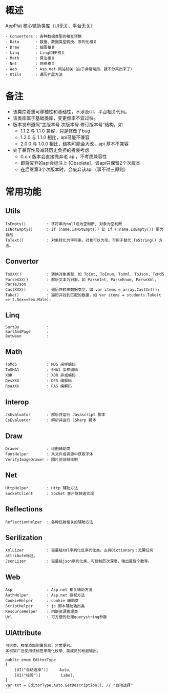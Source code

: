 ﻿# 概述

AppPlat 核心辅助类库（UI无关、平台无关）

    - Convertors : 各种数据类型的相互转换
    - Data       : 数据、数据类型转换、序列化相关
    - Draw	     : 绘图相关
    - Linq	     : Linq和EF相关
    - Math       : 算法相关
    - Net        : 网络相关
    - Web        : Asp.net 网站相关（由于非常常用，就不分离出来了）
    - Utils      : 遍历扩展方法

# 备注

- 该类库着重可移植性和基础性，不涉及UI、平台相关代码。
- 该类库属于基础类库，变更频率不宜过快。
- 版本发布遵照“主版本号.次版本号.修订版本号”结构。如
    * 1.1.2 与 1.1.0 兼容，只是修改了bug
    * 1.2.0 与 1.1.0 相比，api可能不兼容
    * 2.0.0 与 1.0.0 相比，结构可能会大改，api 基本不兼容
- 处于兼容性及减轻历史负担的折衷考虑
    * 0.x.x 版本会直接抛弃老 api，不考虑兼容性
    * 即将废弃的api会标注上 [Obsolete]，该api只保留2个次版本
    * 在后继第3个次版本时，会废弃该api（事不过三原则）
    

# 常用功能

## Utils
    IsEmpty()         : 字符串为null或为空判断, 对象为空判断
    IsNotEmpty()      : if (name.IsNotEmpt()) 比 if (!name.IsEmpty()) 更为自然
    ToText()          : 对象转化为字符串，对象可以为空。可用于替代 ToString() 方法。

## Convertor
    ToXXX()           : 转换对象类型，如 ToInt, ToEnum, ToXml, ToJson, ToMd5
    ParseXXX()        : 解析文本为对象，如 ParseInt, ParseEnum, ParseXml, ParseJson
    CastXXX()         : 遍历并转换数据类型，如 var items = array.CastInt();
    Take()            : 遍历并找到匹配的数据，如 var items = students.Take(t => t.Sex==Sex.Male);

## Linq
    SortBy            : 
    SortAndPage       : 
    Between           : 

## Math
    ToMd5             : MD5 采样编码
    ToSHA1            : SHA1 采样编码
    XOR               : XOR 异或编码
    DesXXX            : DES 编解码
    RsaXXX            : RAS 编解码

## Interop
    JsEvaluator       : 解析并运行 Javascript 脚本
    CsEvaluator       : 解析并运行 CSharp 脚本

## Draw
    Drawer            : 绘图辅助类
    FontHelper        : 从文件或资源中获取字体
    VerifyImageDrawer : 图片验证码绘制

## Net
    HttpHelper        : Http 辅助方法
    SocketClient      : Socket 客户端快速实现

## Reflections
    ReflectionHelper  : 各种反射相关的辅助方法

## Serilization
    XmlLizer          : 轻量级Xml序列化反序列化类。支持Dictionary；无需任何attribute标注。
    JsonLizer         : 轻量级json序列化类，可控制层次深度，输出属性个数等。

## Web
    Asp               : Asp.net 相关辅助方法
    AuthHelper        : Asp.net 授权方法
    CookieHelper      : cookie 辅助类
    ScriptHelper      : js 脚本辅助输出类
    ResourceHelper    : 内嵌资源管理类
    Url               : 可方便的处理querystring参数

## UIAttribute
    可给类、枚举添加附属信息，非常便利。
    本框架广泛使用该标签来简化枚举、类成员的标题输出。
    ```
    public enum EditorType
    {
        [UI("自动选择")]     Auto,
        [UI("标签")]         Label,
    }
    var txt = EditorType.Auto.GetDescription(); // "自动选择"
    ```





